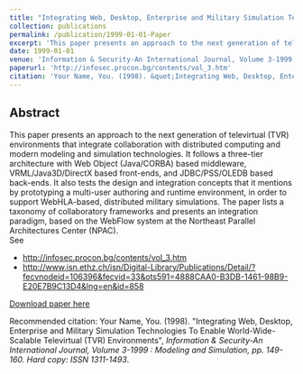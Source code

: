 ```yaml
---
title: "Integrating Web, Desktop, Enterprise and Military Simulation Technologies To Enable World-Wide- Scalable Televirtual (TVR) Environments"
collection: publications
permalink: /publication/1999-01-01-Paper
excerpt: 'This paper presents an approach to the next generation of televirtual (TVR) environments that integrate collaboration with distributed computing and modern modeling and simulation technologies. It follows a three-tier architecture with Web Object (Java/CORBA) based middleware, VRML/Java3D/DirectX based front-ends, and JDBC/PSS/OLEDB based back-ends. It also tests the design and integration concepts that it mentions by prototyping a multi-user authoring and runtime environment, in order to support WebHLA-based, distributed military simulations. The paper lists a taxonomy of collaboratory frameworks and presents an integration paradigm, based on the WebFlow system at the Northeast Parallel Architectures Center (NPAC).'
date: 1999-01-01
venue: 'Information & Security-An International Journal, Volume 3-1999 : Modeling and Simulation, pp. 149-160. Hard copy: ISSN 1311-1493'
paperurl: 'http://infosec.procon.bg/contents/vol_3.htm'
citation: 'Your Name, You. (1998). &quot;Integrating Web, Desktop, Enterprise and Military Simulation Technologies To Enable World-Wide- Scalable Televirtual (TVR) Environments&quot;, <i>Information & Security-An International Journal, Volume 3-1999 : Modeling and Simulation, pp. 149-160. Hard copy: ISSN 1311-1493</i>.'
---
```


Abstract
-------- 
This paper presents an approach to the next generation of televirtual (TVR) environments that integrate collaboration with distributed computing and modern modeling and simulation technologies. It follows a three-tier architecture with Web Object (Java/CORBA) based middleware, VRML/Java3D/DirectX based front-ends, and JDBC/PSS/OLEDB based back-ends. It also tests the design and integration concepts that it mentions by prototyping a multi-user authoring and runtime environment, in order to support WebHLA-based, distributed military simulations. The paper lists a taxonomy of collaboratory frameworks and presents an integration paradigm, based on the WebFlow system at the Northeast Parallel Architectures Center (NPAC).
<br>
See 
- http://infosec.procon.bg/contents/vol_3.htm
- http://www.isn.ethz.ch/isn/Digital-Library/Publications/Detail/?fecvnodeid=106396&fecvid=33&ots591=4888CAA0-B3DB-1461-98B9-E20E7B9C13D4&lng=en&id=858
    
[Download paper here](http://infosec.procon.bg/contents/vol_3.htm)

Recommended citation: Your Name, You. (1998). "Integrating Web, Desktop, Enterprise and Military Simulation Technologies To Enable World-Wide- Scalable Televirtual (TVR) Environments", <i>Information & Security-An International Journal, Volume 3-1999 : Modeling and Simulation, pp. 149-160. Hard copy: ISSN 1311-1493</i>. 

